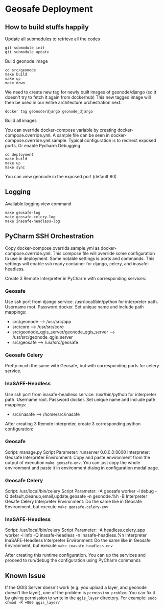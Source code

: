 # Geosafe Deployment

## How to build stuffs happily

Update all submodules to retrieve all the codes

```
git submodule init
git submodule update
```

Build geonode image

```
cd src/geonode
make build
make up
make down
```

We need to create new tag for newly built images of geonode/django (so it doesn't try to fetch it again from dockerhub)
This new tagged image will then be used in our entire architecture orchestration next.

```
docker tag geonode/django geonode_django
```

Build all images

You can override docker-compose variable by creating docker-compose.override.yml. 
A sample file can be seen in docker-compose.override.yml.sample. Typical configuration 
is to redirect exposed ports. Or enable Pycharm Debugging

```
cd deployment
make build
make up
make sync
```

You can view geonode in the exposed port (default 80).


## Logging

Available logging view command

```
make geosafe-log
make geosafe-celery-log
make inasafe-headless-log
```

## PyCharm SSH Orchestration

Copy docker-compose.overrida.sample.yml as docker-compose.override.yml. This compose file will 
override some configuration to use in deployment. Some notable settings is ports and commands. 
This settings will enable ssh ready container for django, celery, and inasafe-headless.

Create 3 Remote Interpreter in PyCharm with corresponding services:

### Geosafe

Use ssh port from django service. /usr/local/bin/python for interpreter path. Username root.
Password docker. Set unique name and include path mappings:

- src/geonode --> /usr/src/app
- src/core --> /usr/src/core
- src/geonode_qgis_server/geonode_qgis_server --> /usr/src/geonode_qgis_server
- src/geosafe --> /usr/src/geosafe

### Geosafe Celery

Pretty much the same with Geosafe, but with corresponding ports for celery service.

### InaSAFE-Headless

Use ssh port from inasafe-headless service. /usr/bin/python for interpreter path. Username root.
Password docker. Set unique name and include path mappings:

- src/inasafe --> /home/src/inasafe


After creating 3 Remote Interpreter, create 3 corresponding python configuration:

### Geosafe

Script: manage.py
Script Parameter: runserver 0.0.0.0:8000
Interpreter: Geosafe Interpreter
Environment: Copy and paste environment from the output of execution ```make geosafe-env```. You can just copy the whole environment and paste it in environment dialog in configuration modal page.

### Geosafe Celery

Script: /usr/local/bin/celery
Script Parameter: -A geosafe worker -l debug -Q default,cleanup,email,update,geosafe -n geonode.%h -B
Interpreter Gesafe Celery Interpreter
Environment: Do the same like in Geosafe Environment, but execute ```make geosafe-celery-env```

### InaSAFE-Headless

Script: /usr/local/bin/celery
Script Parameter: -A headless.celery_app worker -l info -Q inasafe-headless -n inasafe-headless.%h
Interpreter InaSAFE-Headless Interpreter
Environment: Do the same like in Geosafe Environment, but execute ```make inasafe-headless-env```


After creating this runtime configuration. You can up the services and proceed to run/debug the configuration using PyCharm commands

## Known Issue
If the QGIS Server doesn't work (e.g. you upload a layer, and geonode doesn't the layer), one of the problem is `permission problem`. You can fix it by giving permission to write in the `qgis_layer` directory. For example:
```sudo chmod -R +066 qgis_layer/```

